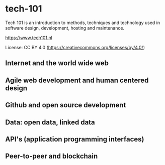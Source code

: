 # tech-101
Tech 101 is an introduction to methods, techniques and technology used in software design, development, hosting and maintenance.

https://www.tech101.nl

License: CC BY 4.0 (https://creativecommons.org/licenses/by/4.0/)

## Internet and the world wide web

## Agile web development and human centered design

## Github and open source development

## Data: open data, linked data

## API's (application programming interfaces)

## Peer-to-peer and blockchain
